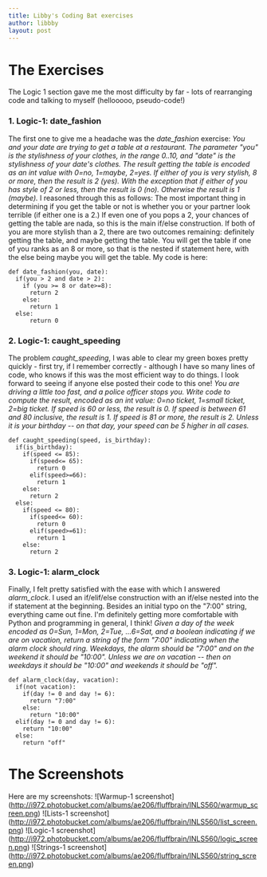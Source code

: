 ```yaml
---
title: Libby's Coding Bat exercises
author: libbby
layout: post
---
```


# The Exercises
The Logic 1 section gave me the most difficulty by far - lots of rearranging code and talking to myself (hellooooo, pseudo-code!)

### 1. Logic-1: date_fashion
The first one to give me a headache was the *date_fashion* exercise:
_You and your date are trying to get a table at a restaurant. The parameter "you" is the stylishness of your clothes, in the range 0..10, and "date" is the stylishness of your date's clothes. The result getting the table is encoded as an int value with 0=no, 1=maybe, 2=yes. If either of you is very stylish, 8 or more, then the result is 2 (yes). With the exception that if either of you has style of 2 or less, then the result is 0 (no). Otherwise the result is 1 (maybe)._
I reasoned through this as follows: 
The most important thing in determining if you get the table or not is whether you or your partner look terrible (if either one is a 2.) If even one of you pops a 2, your chances of getting the table are nada, so this is the main if/else construction. If both of you are more stylish than a 2, there are two outcomes remaining: definitely getting the table, and maybe getting the table. You will get the table if one of you ranks as an 8 or more, so that is the nested if statement here, with the else being maybe you will get the table. My code is here:

```
def date_fashion(you, date):
  if(you > 2 and date > 2):
    if (you >= 8 or date>=8):
      return 2
    else:
      return 1
  else:
      return 0
```

### 2. Logic-1: caught_speeding
The problem *caught_speeding*, I was able to clear my green boxes pretty quickly - first try, if I remember correctly -  although I have so many lines of code, who knows if this was the most efficient way to do things. I look forward to seeing if anyone else posted their code to this one!
_You are driving a little too fast, and a police officer stops you. Write code to compute the result, encoded as an int value: 0=no ticket, 1=small ticket, 2=big ticket. If speed is 60 or less, the result is 0. If speed is between 61 and 80 inclusive, the result is 1. If speed is 81 or more, the result is 2. Unless it is your birthday -- on that day, your speed can be 5 higher in all cases._

```
def caught_speeding(speed, is_birthday):
  if(is_birthday):
    if(speed <= 85):
      if(speed<= 65):
        return 0
      elif(speed>=66):
        return 1
    else:
      return 2
  else:    
    if(speed <= 80):
      if(speed<= 60):
        return 0
      elif(speed>=61):
        return 1
    else:
      return 2
```

### 3. Logic-1: alarm_clock
Finally, I felt pretty satisfied with the ease with which I answered *alarm_clock*.
I used an if/elif/else construction with an if/else nested into the if statement at the beginning. Besides an initial typo on the "7:00" string, everything came out fine. I'm definitely getting more comfortable with Python and programming in general, I think!
_Given a day of the week encoded as 0=Sun, 1=Mon, 2=Tue, ...6=Sat, and a boolean indicating if we are on vacation, return a string of the form "7:00" indicating when the alarm clock should ring. Weekdays, the alarm should be "7:00" and on the weekend it should be "10:00". Unless we are on vacation -- then on weekdays it should be "10:00" and weekends it should be "off"._

```
def alarm_clock(day, vacation):
  if(not vacation):
    if(day != 0 and day != 6):
      return "7:00"
    else:
      return "10:00"
  elif(day != 0 and day != 6):
    return "10:00"
  else:
    return "off"
```

# The Screenshots
Here are my screenshots:
![Warmup-1 screenshot] (http://i972.photobucket.com/albums/ae206/fluffbrain/INLS560/warmup_screen.png)
![Lists-1 screenshot] (http://i972.photobucket.com/albums/ae206/fluffbrain/INLS560/list_screen.png)
![Logic-1 screenshot] (http://i972.photobucket.com/albums/ae206/fluffbrain/INLS560/logic_screen.png)
![Strings-1 screenshot] (http://i972.photobucket.com/albums/ae206/fluffbrain/INLS560/string_screen.png)
